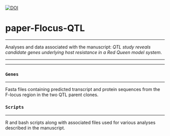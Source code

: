 [![DOI](https://zenodo.org/badge/554813444.svg)](https://zenodo.org/badge/latestdoi/554813444)

# paper-Flocus-QTL
***
Analyses and data associated with the manuscript: *QTL study reveals candidate genes underlying host resistance in a Red Queen model system*. 
***
***

### `Genes` 

***

Fasta files containing predicted transcript and protein sequences from the F-locus region in the two QTL parent clones.
 


### `Scripts` 

***

R and bash scripts along with associated files used for various analyses described in the manuscript. 

